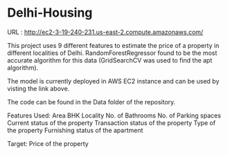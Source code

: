 # Delhi-Housing

URL : http://ec2-3-19-240-231.us-east-2.compute.amazonaws.com/

This project uses 9 different features to estimate the price of a property in different localities of Delhi. RandomForestRegressor 
found to be the most accurate algorithm for this data (GridSearchCV was used to find the apt algorithm).

The model is currently deployed in AWS EC2 instance and can be used by visting the link above.

The code can be found in the Data folder of the repository.

Features Used:
Area 
BHK
Locality
No. of Bathrooms
No. of Parking spaces
Current status of the property
Transaction status of the property
Type of the property
Furnishing status of the apartment

Target:
Price of the property
